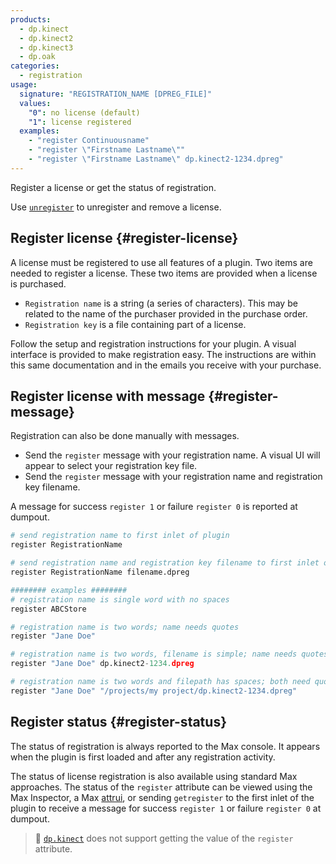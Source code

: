 ```yaml
---
products:
  - dp.kinect
  - dp.kinect2
  - dp.kinect3
  - dp.oak
categories:
  - registration
usage:
  signature: "REGISTRATION_NAME [DPREG_FILE]"
  values:
    "0": no license (default)
    "1": license registered
  examples:
    - "register Continuousname"
    - "register \"Firstname Lastname\""
    - "register \"Firstname Lastname\" dp.kinect2-1234.dpreg"
---
```


Register a license or get the status of registration.

Use [`unregister`](../methods/unregister.md) to unregister and remove a license.

## Register license {#register-license}

A license must be registered to use all features of a plugin.
Two items are needed to register a license.
These two items are provided when a license is purchased.

* `Registration name` is a string (a series of characters). This may
  be related to the name of the purchaser provided in the
  purchase order.
* `Registration key` is a file containing part of a license.

Follow the setup and registration instructions for your plugin.
A visual interface is provided to make registration easy.
The instructions are within this same documentation and in
the emails you receive with your purchase.

## Register license with message {#register-message}

Registration can also be done manually with messages.

* Send the `register` message with your registration name.
  A visual UI will appear to select your registration key file.
* Send the `register` message with your registration name
  and registration key filename.

A message for success `register 1` or failure `register 0` is reported at dumpout.

```python
# send registration name to first inlet of plugin
register RegistrationName

# send registration name and registration key filename to first inlet of plugin
register RegistrationName filename.dpreg

######## examples ########
# registration name is single word with no spaces
register ABCStore

# registration name is two words; name needs quotes
register "Jane Doe"

# registration name is two words, filename is simple; name needs quotes
register "Jane Doe" dp.kinect2-1234.dpreg

# registration name is two words and filepath has spaces; both need quotes
register "Jane Doe" "/projects/my project/dp.kinect2-1234.dpreg"
```

## Register status {#register-status}

The status of registration is always reported to the Max console.
It appears when the plugin is first loaded and after any
registration activity.

The status of license registration is also available using standard
Max approaches. The status of the `register` attribute can be viewed using
the Max Inspector, a Max [attrui](https://docs.cycling74.com/max7/refpages/attrui),
or sending `getregister` to the first inlet of the plugin to receive
a message for success `register 1` or failure `register 0` at dumpout.

> :memo: [`dp.kinect`](../../dp.kinect/) does not support getting the value
> of the `register` attribute.
